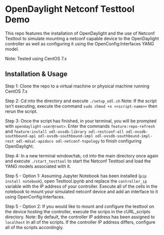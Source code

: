# OpenDaylight Netconf Testtool Demo
This repo features the installation of OpenDaylight and the use of Netconf Testtool to simulate mounting a netconf capable device to the OpenDaylight controller as well as configuring it using the OpenConfig:Interfaces YANG model.

Note: Tested using CentOS 7.x

## Installation & Usage
Step 1: Clone the repo to a virtual machine or physical machine running CentOS 7.x

Step 2: Cd into the directory and execute ```./setup_odl.sh```
Note: If the script isn't executing, execute the command ```sudo chmod +x <<script-name>>``` then rerun the script.

Step 3: Once the script has finished, in your terminal, you will be prompted with ```opendaylight-user@root>```. Enter the commands ```feature:repo-refresh``` and ```feature:install odl-ovsdb-library odl-restconf-all odl-ovsdb-southbound-api odl-ovsdb-southbound-impl odl-ovsdb-southbound-impl-rest odl-mdsal-apidocs odl-netconf-topology``` to finish configuring OpenDaylight.

Step 4: In a new terminal window/tab, cd into the main directory once again and execute ```./start_testtool``` to start the Netconf Testtool and load the YANG models associated with it.

Step 5 - Option 1: Assuming Jupyter Notebook has been installed (```pip install notebook```), open Testtool.ipynb and replace the ```controller_ip``` variable with the IP address of your controller. Execute all of the cells in the notebook to mount your simulated netconf device and add an interface to it using OpenConfig:Interfaces.

Step 5 - Option 2: If you would like to mount and configure the testtool on the device hosting the controller, execute the scrips in the cURL_scripts directory.
Note: By default, the controller IP address has been assigned to ```localhost``` in all of the scripts. If the controller IP address differs, configure all of the scripts accordingly.

